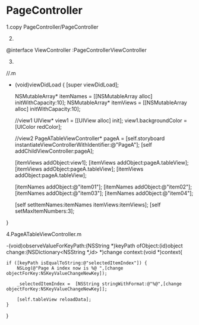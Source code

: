 # PageController







1.copy PageController/PageController

2.
@interface ViewController :PageControllerViewController

3.
//.m

- (void)viewDidLoad {
    [super viewDidLoad];


    
    NSMutableArray* itemNames = [[NSMutableArray alloc] initWithCapacity:10];
    NSMutableArray* itemViews = [[NSMutableArray alloc] initWithCapacity:10];
    
   //view1
    UIView* view1 = [[UIView alloc] init];
    view1.backgroundColor = [UIColor redColor];

   
    //view2
    PageATableViewController* pageA = [self.storyboard instantiateViewControllerWithIdentifier:@"PageA"];
    [self addChildViewController:pageA];
    
    <!--//view3-->
    <!--PageBViewController* pageB = [self.storyboard instantiateViewControllerWithIdentifier:@"PageB"];-->
    <!--[self addChildViewController:pageB];-->
    
    
    
    <!--//view4-->
    <!--UIView* view4 = [[UIView alloc] init];-->
    <!--view4.backgroundColor = [UIColor blackColor];-->
    
    
    [itemViews addObject:view1];
    [itemViews addObject:pageA.tableView];
    [itemViews addObject:pageA.tableView];
    [itemViews addObject:pageA.tableView];
    <!--[itemViews addObject:pageB.view];-->
    <!--[itemViews addObject:view4];-->
    
    [itemNames addObject:@"item01"];
    [itemNames addObject:@"item02"];
    [itemNames addObject:@"item03"];
    [itemNames addObject:@"item04"];
    
    [self setItemNames:itemNames itemViews:itemViews];
        [self setMaxItemNumbers:3];
    
}


4.PageATableViewController.m

-(void)observeValueForKeyPath:(NSString *)keyPath ofObject:(id)object change:(NSDictionary<NSString *,id> *)change context:(void *)context{
    
    if ([keyPath isEqualToString:@"selectedItemIndex"]) {
        NSLog(@"Page A index now is %@ ",[change objectForKey:NSKeyValueChangeNewKey]);
    
        _selectedItemIndex =  [NSString stringWithFormat:@"%@",[change objectForKey:NSKeyValueChangeNewKey]];
        
        [self.tableView reloadData];
    }
    
}
